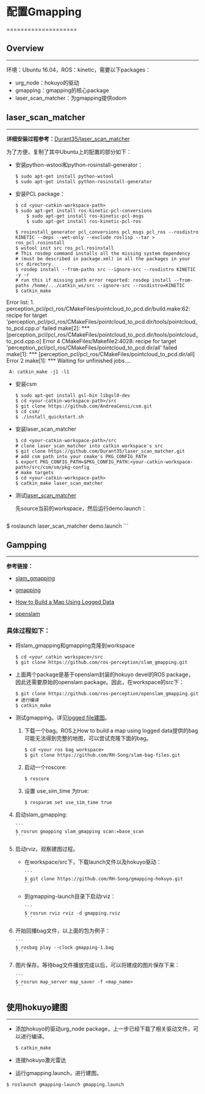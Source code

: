 # 配置Gmapping
====================

## Overview
-----------------------------------------------
环境：Ubuntu 16.04，ROS：kinetic，需要以下packages：

- urg_node：hokuyo的驱动
- gmapping：gmapping的核心package
- laser\_scan\_matcher：为gmapping提供odom

## laser\_scan\_matcher
----------------------------------------------
**详细安装过程参考：**[Durant35/laser\_scan\_matcher](https://github.com/Durant35/laser_scan_matcher) 

为了方便，复制了其中Ubuntu上的配置的部分如下：

- 安装python-wstool和python-rosinstall-generator：

	```
	$ sudo apt-get install python-wstool
	$ sudo apt-get install python-rosinstall-generator
	```

- 安装PCL package：

	```
	$ cd <your-catkin-workspace-path>
	$ sudo apt-get install ros-kinetic-pcl-conversions
        $ sudo apt-get install ros-kinetic-pcl-msgs
        $ sudo apt-get install ros-kinetic-pcl-ros

	$ rosinstall_generator pcl_conversions pcl_msgs pcl_ros ‐‐rosdistro KINETIC ‐‐deps ‐‐wet‐only ‐‐exclude roslisp ‐‐tar > ros_pcl.rosinstall
	$ wstool init src ros_pcl.rosinstall
	# This rosdep command installs all the missing system dependency
	# (must be described in package.xml) in all the packages in your src directory.
	$ rosdep install ‐‐from‐paths src ‐‐ignore‐src ‐‐rosdistro KINETIC ‐y ‐r
	# run this if missing path error reported: rosdep install --from-paths /home/.../catkin_ws/src --ignore-src --rosdistro=KINETIC
	$ catkin_make
	```
Error list:
   1. 
perception_pcl/pcl_ros/CMakeFiles/pointcloud_to_pcd.dir/build.make:62: recipe for target 'perception_pcl/pcl_ros/CMakeFiles/pointcloud_to_pcd.dir/tools/pointcloud_to_pcd.cpp.o' failed
make[2]: *** [perception_pcl/pcl_ros/CMakeFiles/pointcloud_to_pcd.dir/tools/pointcloud_to_pcd.cpp.o] Error 4
CMakeFiles/Makefile2:4028: recipe for target 'perception_pcl/pcl_ros/CMakeFiles/pointcloud_to_pcd.dir/all' failed
make[1]: *** [perception_pcl/pcl_ros/CMakeFiles/pointcloud_to_pcd.dir/all] Error 2
make[1]: *** Waiting for unfinished jobs....

     A: catkin_make -j1 -l1

- 安装csm

	```
	$ sudo apt-get install gsl-bin libgsl0-dev
	$ cd <your-catkin-workspace-path>/src
	$ git clone https://github.com/AndreaCensi/csm.git
	$ cd csm/
	$ ./install_quickstart.sh
	```

- 安装laser\_scan\_matcher

	```
	$ cd <your-catkin-workspace-path>/src
	# clone laser_scan_matcher into catkin workspace's src
	$ git clone https://github.com/Durant35/laser_scan_matcher.git
	# add csm path into your cmake's PKG_CONFIG_PATH
	$ export PKG_CONFIG_PATH=$PKG_CONFIG_PATH:<your-catkin-workspace-path>/src/csm/sm/pkg‐config
	# make targets
	$ cd <your-catkin-workspace-path>
	$ catkin_make laser_scan_matcher
	```

- 测试[laser\_scan\_matcher](http://wiki.ros.org/laser_scan_matcher)

   先source当前的workspace，然后运行demo.launch：
	
	```
$ roslaunch laser_scan_matcher demo.launch
	```

## Gampping
---------------------------------------------

**参考链接：**

  - [slam\_gmapping](http://wiki.ros.org/laser_scan_matcher)

  - [gmapping](http://wiki.ros.org/gmapping)

  - [How to Build a Map Using Logged Data](http://wiki.ros.org/slam_gmapping/Tutorials/MappingFromLoggedData)

  - [openslam](http://openslam.org/gmapping.html)

### 具体过程如下：

- 将slam_gmapping和gmapping克隆到workspace

	```
	$ cd <your catkin workspace>/src
	$ git clone https://github.com/ros-perception/slam_gmapping.git
	```

- 上面两个package是基于openslam封装的hokuyo devel的ROS package，因此还需要原始的openslam package。因此，在workspace的src下：
	
	```
	$ git clone https://github.com/ros-perception/openslam_gmapping.git
	# 进行编译
	$ catkin_make
	```

- 测试gmapping。详见[logged file建图](http://wiki.ros.org/slam_gmapping/Tutorials/MappingFromLoggedData)。

  1. 下载一个bag。ROS上How to build a map using logged data提供的bag可能无法得到完整的地图，可以尝试克隆下面的bag。
		  
		```
		$ cd <your ros bag workspace>
		$ git clone https://github.com/RH-Song/slam-bag-files.git
		```
	
	2. 启动一个roscore:
		
		```
		$ roscore
		```
	
  3. 设置 use\_sim\_time 为true:
	
		```
		$ rosparam set use_sim_time true
		```

 4. 启动slam\_gmapping:

		```
		$ rosrun gmapping slam_gmapping scan:=base_scan
		```


 5. 启动rviz，观察建图过程。
  
     -  在workspace/src下，下载launch文件以及hokuyo驱动：
			
			```
			$ git clone https://github.com/RH-Song/gmapping-hokuyo.git
			```

	  - 到gmapping-launch目录下启动rviz：
	 	
			```
			$ rosrun rviz rviz -d gmapping.rviz
			```

 6. 开始回播bag文件，以上面的包为例子：
	
		```
		$ rosbag play --clock gmapping-1.bag
		```

 7. 图片保存。等待bag文件播放完成以后，可以将建成的图片保存下来：

		```
		$ rosrun map_server map_saver -f <map_name>
		```

## 使用hokuyo建图
-------------------------------------------------------------

- 添加hokuyo的驱动urg_node package，上一步已经下载了相关驱动文件，可以进行编译。
	
	```
	$ catkin_make
	```

- 连接hokuyo激光雷达

- 运行gmapping.launch，进行建图。
```
$ roslaunch gmapping-launch gmapping.launch
```
